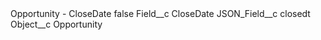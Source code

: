 <?xml version="1.0" encoding="UTF-8"?>
<CustomMetadata xmlns="http://soap.sforce.com/2006/04/metadata" xmlns:xsi="http://www.w3.org/2001/XMLSchema-instance" xmlns:xsd="http://www.w3.org/2001/XMLSchema">
    <label>Opportunity - CloseDate</label>
    <protected>false</protected>
    <values>
        <field>Field__c</field>
        <value xsi:type="xsd:string">CloseDate</value>
    </values>
    <values>
        <field>JSON_Field__c</field>
        <value xsi:type="xsd:string">closedt</value>
    </values>
    <values>
        <field>Object__c</field>
        <value xsi:type="xsd:string">Opportunity</value>
    </values>
</CustomMetadata>
